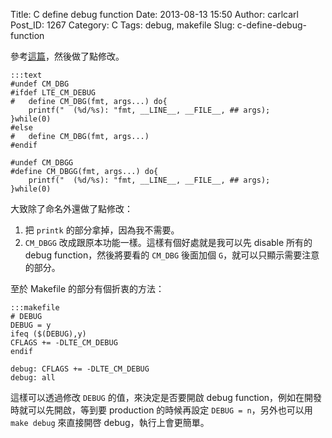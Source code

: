 Title: C define debug function
Date: 2013-08-13 15:50
Author: carlcarl
Post_ID: 1267
Category: C
Tags: debug, makefile
Slug: c-define-debug-function

參考[這篇][]，然後做了點修改。

<!--more-->

	:::text
    #undef CM_DBG
    #ifdef LTE_CM_DEBUG
    #   define CM_DBG(fmt, args...) do{   
    	printf("  (%d/%s): "fmt, __LINE__, __FILE__, ## args);   
    }while(0)
    #else
    #   define CM_DBG(fmt, args...)
    #endif

    #undef CM_DBGG
    #define CM_DBGG(fmt, args...) do{   
    	printf("  (%d/%s): "fmt, __LINE__, __FILE__, ## args);   
    }while(0)

大致除了命名外還做了點修改：

1.  把 `printk` 的部分拿掉，因為我不需要。
2.  `CM_DBGG` 改成跟原本功能一樣。這樣有個好處就是我可以先 disable
    所有的 debug function，然後將要看的 `CM_DBG` 後面加個
    `G`，就可以只顯示需要注意的部分。

至於 Makefile 的部分有個折衷的方法：

	:::makefile
    # DEBUG
    DEBUG = y
    ifeq ($(DEBUG),y)
    CFLAGS += -DLTE_CM_DEBUG
    endif

    debug: CFLAGS += -DLTE_CM_DEBUG
    debug: all

這樣可以透過修改 `DEBUG` 的值，來決定是否要開啟 debug
function，例如在開發時就可以先開啟，等到要 production 的時候再設定
`DEBUG = n`，另外也可以用 `make debug` 來直接開啓
debug，執行上會更簡單。

  [這篇]: http://www.makelinux.net/ldd3/chp-4-sect-2
